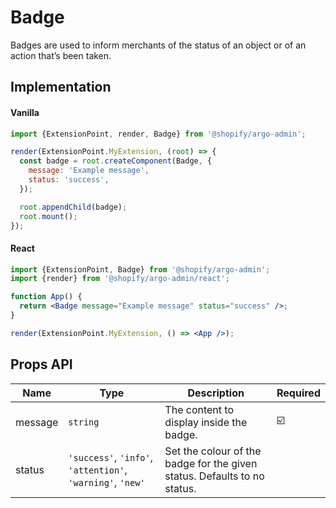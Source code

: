 # Badge

Badges are used to inform merchants of the status of an object or of an action that’s been taken.

## Implementation

#### Vanilla

```js
import {ExtensionPoint, render, Badge} from '@shopify/argo-admin';

render(ExtensionPoint.MyExtension, (root) => {
  const badge = root.createComponent(Badge, {
    message: 'Example message',
    status: 'success',
  });

  root.appendChild(badge);
  root.mount();
});
```

#### React

```jsx
import {ExtensionPoint, Badge} from '@shopify/argo-admin';
import {render} from '@shopify/argo-admin/react';

function App() {
  return <Badge message="Example message" status="success" />;
}

render(ExtensionPoint.MyExtension, () => <App />);
```

## Props API

| Name    | Type                                                       | Description                                       | Required |
| ------- | ---------------------------------------------------------- | ------------------------------------------------- | -------- |
| message | `string`                                                   | The content to display inside the badge.          | ☑️       |
| status  | `'success'`, `'info'`, `'attention'`, `'warning'`, `'new'` | Set the colour of the badge for the given status. Defaults to no status. |          |
